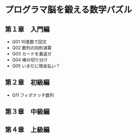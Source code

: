 # プログラマ脳を鍛える数学パズル

## 第１章　入門編
- Q01 10進数で回文
- Q02 数列の四則演算
- Q03 カードを裏返せ
- Q04 棒の切り分け
- Q05 いまだに現金払い？

## 第２章　初級編
- Q11 フィボナッチ数列

## 第３章　中級編

## 第４章　上級編
